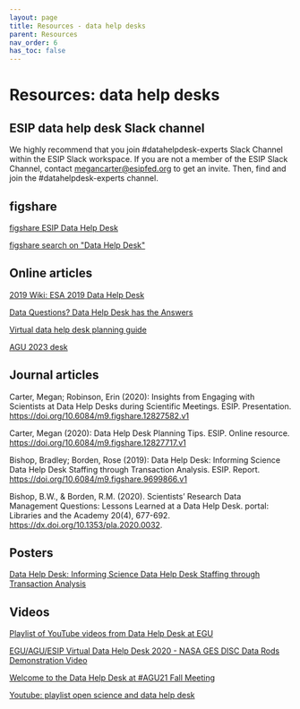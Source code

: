```yaml
---
layout: page
title: Resources - data help desks
parent: Resources
nav_order: 6
has_toc: false
---
```


# Resources: data help desks

## ESIP data help desk Slack channel

We highly recommend that you join #datahelpdesk-experts Slack Channel within the
ESIP Slack workspace. If you are not a member of the ESIP Slack Channel, contact
megancarter@esipfed.org to get an invite. Then, find and join the
#datahelpdesk-experts channel.

## figshare

[figshare ESIP Data Help Desk](https://esip.figshare.com/Data_Help_Desk)

[figshare search on "Data Help Desk"](https://figshare.com/search?q=:keyword:%20%22Data%20Help%20Desk%22)

## Online articles

[2019 Wiki: ESA 2019 Data Help Desk](https://www.idigbio.org/wiki/index.php/ESA_2019_Data_Help_Desk)

[Data Questions? Data Help Desk has the Answers](https://www.idigbio.org/content/data-questions-data-help-desk-has-answers)

[Virtual data help desk planning guide](https://esip.figshare.com/articles/online_resource/Virtual_Data_Help_Desk_Planning_Guide/19674579/1?file=34939893)

[AGU 2023 desk](https://lists.esipfed.org/pipermail/esip-cdf/2023/000055.html)

## Journal articles

Carter, Megan; Robinson, Erin (2020): Insights from Engaging with Scientists at
Data Help Desks during Scientific Meetings. ESIP. Presentation.
<https://doi.org/10.6084/m9.figshare.12827582.v1>

Carter, Megan (2020): Data Help Desk Planning Tips. ESIP. Online resource.
<https://doi.org/10.6084/m9.figshare.12827717.v1>

Bishop, Bradley; Borden, Rose (2019): Data Help Desk: Informing Science Data
Help Desk Staffing through Transaction Analysis. ESIP. Report.
<https://doi.org/10.6084/m9.figshare.9699866.v1>

Bishop, B.W., & Borden, R.M. (2020). Scientists’ Research Data Management
Questions: Lessons Learned at a Data Help Desk. portal: Libraries and the
Academy 20(4), 677-692. <https://dx.doi.org/10.1353/pla.2020.0032>.

## Posters

[Data Help Desk: Informing Science Data Help Desk Staffing through Transaction Analysis](https://esip.figshare.com/articles/poster/Data_Help_Desk_Informing_Science_Data_Help_Desk_Staffing_through_Transaction_Analysis/8947364?file=16353794)

## Videos

[Playlist of YouTube videos from Data Help Desk at EGU](https://www.youtube.com/playlist?list=PLYJjP6lVJvsyCQ-jgRRGCan8r_oGGAWEk&si=lWD0Y7sSYzed0uBJ)

[EGU/AGU/ESIP Virtual Data Help Desk 2020 - NASA GES DISC Data Rods Demonstration Video](https://youtu.be/BY30uid6_Zg?si=jBIcJRwcV-IN4IFe)

[Welcome to the Data Help Desk at #AGU21 Fall Meeting](https://www.youtube.com/watch?v=V4g1eIUwiNc&list=PL8X9E6I5_i8jTzVKjDFBufju6LvAXNTcp)

[Youtube: playlist open science and data help desk](https://youtube.com/playlist?list=PL8X9E6I5_i8jX3OBKysYuYK31tlpOBfv8&si=tLkVKAtnD6W4bSpU)
